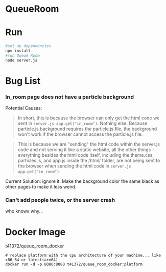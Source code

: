 # QueueRoom
 
# Run
~~~ bash
#set up dependencies
npm install
#run Queue Room
node server.js

~~~~

# Bug List

### In_room page does not have a particle background

Potential Causes:
>In short, this is because the browser can only get the html code we sent in `server.js app.get("in_room")`. Nothing else. Because particle.js background requires the particle.js file, the background won't work if the browser cannot access the particle.js file.

> This is because we are "sending" the html code within the server.js code and not serving it like a static website, all the other things - everything besides the html code itself, including the theme.css, particles.js, and app.js inside the /html/ folder, are not being sent to the browser when sending the html code in `server.js app.get("in_room")`.

Current Solution: ignore it. Make the background color the same black as other pages to make it less weird.

### Can't add people twice, or the server crash
who knows why...

# Docker Image
t41372/queue_room_docker
~~~~ shell
# replace platform with the cpu architecture of your machine... like x86_64 or latest(arm64)
docker run -d -p 8080:8080 t41372/queue_room_docker:platform
~~~~